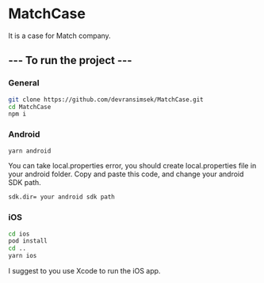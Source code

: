 # MatchCase

It is a case for Match company.

## --- To run the project ---

### General

```sh
git clone https://github.com/devransimsek/MatchCase.git
cd MatchCase
npm i
```

### Android

```sh
yarn android
```

You can take local.properties error, you should create local.properties file in your android folder.
Copy and paste this code, and change your android SDK path.

```sh
sdk.dir= your android sdk path
```

### iOS

```sh
cd ios
pod install
cd ..
yarn ios
```

I suggest to you use Xcode to run the iOS app.
